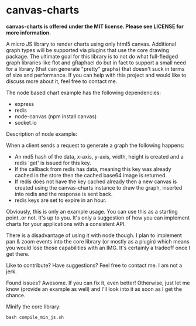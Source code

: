 canvas-charts
=============

**canvas-charts is offered under the MIT license. Please see LICENSE for more information.**

A micro JS library to render charts using only html5 canvas. Additional graph types will be supported via plugins that use the core drawing package. The ultimate goal for this library is to not do what full-fledged graph libraries like flot and gRaphael do but in fact to support a small need for a library (that can generate "pretty" graphs) that doesn't suck in terms of size and performance. If you can help with this project and would like to discuss more about it, feel free to contact me.

The node based chart example has the following dependencies:

- express
- redis
- node-canvas (npm install canvas)
- socket.io

Description of node example:

When a client sends a request to generate a graph the following happens:

- An md5 hash of the data, x-axis, y-axis, width, height is created and a redis 'get' is issued for this key.
- If the callback from redis has data, meaning this key was already cached in the store then the cached base64 image is returned.
- If redis does not have the key cached already then a new canvas is created using the canvas-charts instance to draw the graph, inserted into redis and the response is sent back.
- redis keys are set to expire in an hour.

Obviously, this is only an example usage. You can use this as a starting point..or not. It's up to you. It's only a suggestion of how you can implement charts for your applications with a consistent API.

There is a disadvantage of using it with node though. I plan to implement pan & zoom events into the core library (or mostly as a plugin) which means you would lose those capabilities with an IMG. It's certainly a tradeoff once I get there.

Like to contribute? Have suggestions? Feel free to contact me. I am not a jerk.

Found issues? Awesome. If you can fix it, even better! Otherwise, just let me know (provide an example as well) and I'll look into it as soon as I get the chance.

Minify the core library:

```
bash compile_min_js.sh
```